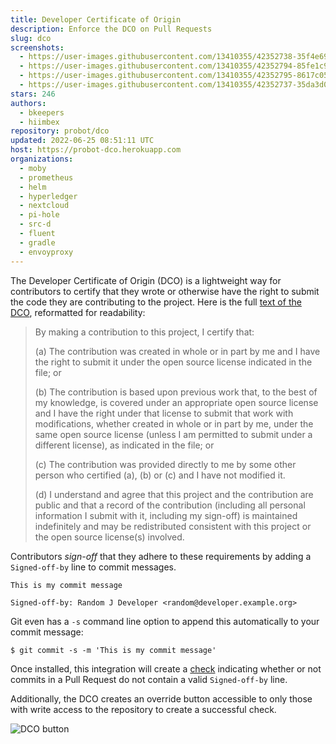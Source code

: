 ```yaml
---
title: Developer Certificate of Origin
description: Enforce the DCO on Pull Requests
slug: dco
screenshots:
  - https://user-images.githubusercontent.com/13410355/42352738-35f4e690-8071-11e8-9c8c-260e5868bfc8.png
  - https://user-images.githubusercontent.com/13410355/42352794-85fe1c9c-8071-11e8-834a-05a4aeb8cc90.png
  - https://user-images.githubusercontent.com/13410355/42352795-8617c052-8071-11e8-82f1-d9fbb2e9934c.png
  - https://user-images.githubusercontent.com/13410355/42352737-35da3d0e-8071-11e8-99ae-6e7068e257e1.png
stars: 246
authors:
  - bkeepers
  - hiimbex
repository: probot/dco
updated: 2022-06-25 08:51:11 UTC
host: https://probot-dco.herokuapp.com
organizations:
  - moby
  - prometheus
  - helm
  - hyperledger
  - nextcloud
  - pi-hole
  - src-d
  - fluent
  - gradle
  - envoyproxy
---
```



The Developer Certificate of Origin (DCO) is a lightweight way for contributors to certify that they wrote or otherwise have the right to submit the code they are contributing to the project. Here is the full [text of the DCO](https://developercertificate.org/), reformatted for readability:

> By making a contribution to this project, I certify that:
>
> (a) The contribution was created in whole or in part by me and I have the right to submit it under the open source license indicated in the file; or
>
> (b) The contribution is based upon previous work that, to the best of my knowledge, is covered under an appropriate open source license and I have the right under that license to submit that work with modifications, whether created in whole or in part by me, under the same open source license (unless I am permitted to submit under a different license), as indicated in the file; or
>
> (c) The contribution was provided directly to me by some other person who certified (a), (b) or (c) and I have not modified it.
>
> (d) I understand and agree that this project and the contribution are public and that a record of the contribution (including all personal information I submit with it, including my sign-off) is maintained indefinitely and may be redistributed consistent with this project or the open source license(s) involved.

Contributors _sign-off_ that they adhere to these requirements by adding a `Signed-off-by` line to commit messages.

```
This is my commit message

Signed-off-by: Random J Developer <random@developer.example.org>
```

Git even has a `-s` command line option to append this automatically to your commit message:

```
$ git commit -s -m 'This is my commit message'
```

Once installed, this integration will create a [check](https://developer.github.com/v3/checks/runs/) indicating whether or not commits in a Pull Request do not contain a valid `Signed-off-by` line.

Additionally, the DCO creates an override button accessible to only those with write access to the repository to create a successful check.

![DCO button](https://user-images.githubusercontent.com/13410355/42353254-3bfa266a-8074-11e8-80b4-18760c5efeee.png)
